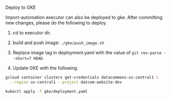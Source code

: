 Deploy to GKE

Import-automation executor can also be deployed to gke. After committing new changes, please do the following to deploy.

1. cd to executor dir.

2. build and push image: `./gke/push_image.sh`

3. Replace image tag in deployment.yaml with the value of `git rev-parse --short=7 HEAD`.

4. Update GKE with the following.

```sh
gcloud container clusters get-credentials datacommons-us-central1 \
  --region us-central1 --project datcom-website-dev

kubectl apply -f gke/deployment.yaml
```
